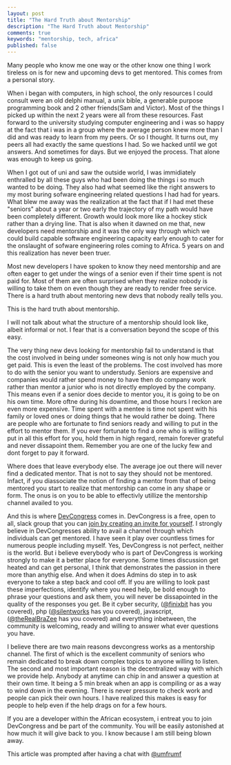 ```yaml
---
layout: post
title: "The Hard Truth about Mentorship"
description: "The Hard Truth about Mentorship"
comments: true
keywords: "mentorship, tech, africa"
published: false
---
```


Many people who know me one way or the other know one thing I work tireless on is for new and upcoming devs to get mentored. This comes from a personal story. 

When i began with computers, in high school, the only resources I could consult were an old delphi manual, a unix bible, a generable purpose programming book and 2 other friends(Sam and Victor). Most of the things I picked up within the next 2 years were all from these resources. Fast forward to the university studying computer engineering and i was so happy at the fact that i was in a group where the average person knew more than I did and was ready to learn from my peers. Or so I thought. It turns out, my peers all had exactly the same questions I had. So we hacked until we got answers. And sometimes for days. But we enjoyed the process. That alone was enough to keep us going. 

When I got out of uni and saw the outside world, I was immidiately enthralled by all these guys who had been doing the things i so much wanted to be doing. They also had what seemed like the right answers to my most buring sofware engineering related questions I had had for years. What blew me away was the realization at the fact that if I had met these "seniors" about a year or two early the trajectory of my path would have been completely different. Growth would look more like a hockey stick rather than a drying line. That is also when it dawned on me that, new developers need mentorship and it was the only way through which we could build capable software engineering capacity early enough to cater for the onslaught of sofware engineering roles coming to Africa. 5 years on and this realization has never been truer. 

Most new developers I have spoken to know they need mentorship and are often eager to get under the wings of a senior even if their time spent is not paid for. Most of them are often surprised when they realize nobody is willing to take them on even though they are ready to render free service. There is a hard truth about mentoring new devs that nobody really tells you. 

This is the hard truth about mentorship. 

I will not talk about what the structure of a mentorship should look like, albeit informal or not. I fear that is a conversation beyond the scope of this easy. 

The very thing new devs looking for mentorship fail to understand is that the cost involved in being under someones wing is not only how much you get paid. This is even the least of the problems. The cost involved has more to do with the senior you want to understudy. Seniors are expensive and companies would rather spend money to have then do company work rather than mentor a junior who is not directly employed by the company. This means even if a senior does decide to mentor you, it is going to be on his own time. More oftne during his downtime, and those hours I reckon are even more expensive. Time spent with a mentee is time not spent with his family or loved ones or doing things that he would rather be doing. There are people who are fortunate to find seniors ready and willing to put in the effort to mentor them. If you ever fortunate to find a one who is willing to put in all this effort for you, hold them in high regard, remain forever grateful and never dissapoint them. Remember you are one of the lucky few and dont forget to pay it forward. 

Where does that leave everybody else. The average joe out there will never find a dedicated mentor. That is not to say they should not be mentored. Infact, if you diassociate the notion of finding a mentor from that of being mentored you start to realize that mentorship can come in any shape or form. The onus is on you to be able to effectivly utillize the mentorship channel availed to you.

And this is where [DevCongress](http://www.devcongress.org) comes in. DevCongress is a free, open to all, slack group that you can [join by creating an invite for yourself](http://join.devcongress.org). I strongly believe in DevCongresses ability to avail a channel through which individuals can get mentored. I have seen it play over countless times for numerous people including myself. Yes, DevCongress is not perfect, neither is the world. But i believe everybody who is part of DevCongress is working strongly to make it a better place for everyone. Some times discussion get heated and can get personal, I think that demonstrates the passion in there more than anythig else. And when it does Admins do step in to ask everyone to take a step back and cool off. If you are willing to look past these imperfections, identify where you need help, be bold enough to phrase your questions and ask them, you will never be dissapointed in the quality of the responses you get. Be it cyber security, ([@finixbit](https://twitter.com/finixbit) has you covered), php ([@silentworks](https://twitter.com/silentworks) has you covered), javascript, ([@theRealBraZee](https://twitter.com/theRealBraZee) has you covered) and everything inbetween, the community is welcoming, ready and  willing to answer what ever questions you have.

I believe there are two main reasons devcongress works as a mentorship channel. The first of which is the excellent community of seniors who remain dedicated to break down complex topics to anyone willing to listen. The second and most important reason is the decentralized way with which we provide help. Anybody at anytime can chip in and answer a question at their own time. It being a 5 min break when an app is compiling or as a way to wind down in the evening. There is never pressure to check work and people can pick their own hours. I have realized this makes is easy for people to help even if the help drags on for a few hours.

If you are a developer within the African ecosystem, i entreat you to join DevCongress and be part of the community. You will be easily astonished at how much it will give back to you. I know because I am still being blown away. 

This article was prompted after having a chat with [@umfrumf](https://twitter.com/umfrumf)

